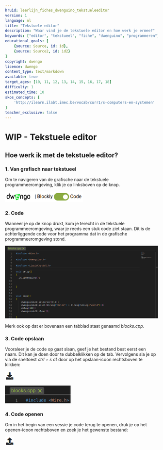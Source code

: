 ```yaml
---
hruid: leerlijn_fiches_dwenguino_tekstueleeditor
version: 1
language: nl
title: "Tekstuele editor"
description: "Waar vind je de tekstuele editor en hoe werk je ermee?"
keywords: ["editor", "tekstueel", "fiche", "dwenguino", "programmeren"]
educational_goals: [
    {source: Source, id: id}, 
    {source: Source2, id: id2}
]
copyright: dwengo
licence: dwengo
content_type: text/markdown
available: true
target_ages: [10, 11, 12, 13, 14, 15, 16, 17, 18]
difficulty: 1
estimated_time: 10
skos_concepts: [
    'http://ilearn.ilabt.imec.be/vocab/curr1/s-computers-en-systemen'
]
teacher_exclusive: false
---
```


<div class="dwengo_content fiche">
    <h1 class="title">WIP - Tekstuele editor</h1>
    <h2 class="subtitle">Hoe werk ik met de tekstuele editor?</h2>
    <div class="items">
        <div class="info_item item">
            <h3 class="info_item_title">1. Van grafisch naar tekstueel</h3>
            <p class="info_item_content">
                Om te navigeren van de grafische naar de tekstuele programmeeromgeving, klik je op linksboven op de knop.
            </p>
            <p class="info_item_content">
                <img src="img/switch.png" alt="Dwenguinoblockly switch to text" title="The button to switch to the textual IDE"></img>
            </p>
        </div>
        <div class="info_item item">
            <h3 class="info_item_title">2. Code</h3>
            <p class="info_item_content">
                Wanneer je op de knop drukt, kom je terecht in de tekstuele programmeeromgeving, waar je reeds een stuk code ziet staan. Dit is de achterliggende code voor het programma dat in de grafische programmeeromgeving stond.
            </p>
            <p class="info_item_content">
                <img src="img/textualcode.png" alt="Dwenguinoblockly switched to text" title="The code field of the textual IDE"></img>
            </p>        
            <p class="info_item_content">
                Merk ook op dat er bovenaan een tabblad staat genaamd <em>blocks.cpp</em>. 
            </p>          
        </div>
        <div class="info_item item">
            <h3 class="info_item_title">3. Code opslaan</h3>
            <p class="info_item_content">
                Vooraleer je de code op gaat slaan, geef je het bestand best eerst een naam. Dit kan je doen door te dubbelklikken op de tab. Vervolgens sla je op via de sneltoest <em>ctrl + s</em> of door op het opslaan-icoon rechtsboven te klikken:
            </p>
            <p class="info_item_content">
                <img src="img/menu_download.png" alt="Saving in textual IDE" title="Saving in the textual IDE"></img>
            </p>
            <p class="info_item_content">
                <img src="img/text_tab.png" alt="The tab" title="Example of a tab in the textual IDE"></img>
            </p>                         
        </div>
        <div class="info_item item">
            <h3 class="info_item_title">4. Code openen</h3>
            <p class="info_item_content">
                Om in het begin van een sessie je code terug te openen, druk je op het openen-icoon rechtsboven en zoek je het gewenste bestand:
            </p>
            <p class="info_item_content">
                <img src="img/menu_upload.png" alt="Saving in textual IDE" title="Saving in the textual IDE"></img>
            </p>              
        </div>
    </div>
</div>



